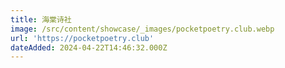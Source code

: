 ```yaml
---
title: 海棠诗社
image: /src/content/showcase/_images/pocketpoetry.club.webp
url: 'https://pocketpoetry.club'
dateAdded: 2024-04-22T14:46:32.000Z
---
```


